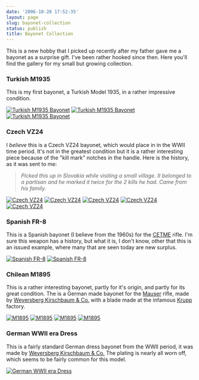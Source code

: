 ```yaml
---
date: '2006-10-28 17:52:35'
layout: page
slug: bayonet-collection
status: publish
title: Bayonet Collection
---
```


This is a new hobby that I picked up recently after my father gave me a bayonet as a surprise gift. I've been rather hooked since then. Here you'll find the gallery for my small but growing collection.


### Turkish M1935


This is my first bayonet, a Turkish Model 1935, in a rather impressive condition.

[![Turkish M1935 Bayonet](http://static.flickr.com/87/263297009_5ad8436207_t.jpg)](http://flickr.com/photos/adamcaudill/263297009/) [![Turkish M1935 Bayonet](http://static.flickr.com/85/263296020_4583f11a6d_t.jpg)](http://flickr.com/photos/adamcaudill/263296020/) [![Turkish M1935 Bayonet](http://static.flickr.com/101/263296487_6afa432133_t.jpg)](http://flickr.com/photos/adamcaudill/263296487/)


### Czech VZ24


I _believe_ this is a Czech VZ24 bayonet, which would place in in the WWII time period. It's not in the greatest condition but it is a rather interesting piece because of the "kill mark" notches in the handle. Here is the history, as it was sent to me:


> _Picked this up in Slovakia while visiting a small village. It belonged to a partisan and he marked it twice for the 2 kills he had. Came from his family._


[![Czech VZ24](http://static.flickr.com/107/275014753_abdf7b929a_t.jpg)](http://flickr.com/photos/adamcaudill/275014753/) [![Czech VZ24](http://static.flickr.com/100/275015352_abe1156070_t.jpg)](http://flickr.com/photos/adamcaudill/275015352/) [![Czech VZ24](http://static.flickr.com/118/275014140_d7ae2aba71_t.jpg)](http://flickr.com/photos/adamcaudill/275014140/) [![Czech VZ24](http://static.flickr.com/82/275014458_ec6e86223e_t.jpg)](http://flickr.com/photos/adamcaudill/275014458/) [![Czech VZ24](http://static.flickr.com/80/275015651_e59efdeeef_t.jpg)](http://flickr.com/photos/adamcaudill/275015651/)


### Spanish FR-8


This is a Spanish bayonet (I believe from the 1960s) for the [CETME](http://en.wikipedia.org/wiki/CETME) rifle. I'm sure this weapon has a history, but what it is, I don't know, other that this is an issued example, where many that are seen today are new surplus.

[![Spanish FR-8](http://static.flickr.com/85/275410642_ac38b0f6c8_t.jpg)](http://flickr.com/photos/adamcaudill/275410642/) [![Spanish FR-8](http://static.flickr.com/106/275411186_e5e504f20e_t.jpg)](http://flickr.com/photos/adamcaudill/275411186/)


### Chilean M1895


This is a rather interesting bayonet, partly for it's origin, and partly for its great condition. The is a German made bayonet for the [Mauser](http://en.wikipedia.org/wiki/Mauser) rifle, made by [Weyersberg Kirschbaum & Co.](http://www.military-swords.com/startweb.php) with a blade made at the infamous [Krupp](http://en.wikipedia.org/wiki/Krupp) factory.

[![M1895](http://static.flickr.com/106/281018298_b8ccd5c531_t.jpg)](http://flickr.com/photos/adamcaudill/281018298/) [![M1895](http://static.flickr.com/80/281017523_8166f8a3cf_t.jpg)](http://flickr.com/photos/adamcaudill/281017523/) [![M1895](http://static.flickr.com/122/281019057_c4788a15af_t.jpg)](http://flickr.com/photos/adamcaudill/281019057/) [![M1895](http://static.flickr.com/115/281017940_a2e9fd15b1_t.jpg)](http://flickr.com/photos/adamcaudill/281017940/)

### German WWII era Dress

This is a fairly standard German dress bayonet from the WWII period, it was made by [Weyersberg Kirschbaum & Co.](http://www.military-swords.com/startweb.php) The plating is nearly all worn off, which seems to be fairly common for this model.

[![German WWII era Dress](http://farm9.staticflickr.com/8440/7858241392_3e6a15bc88_t.jpg)](http://www.flickr.com/photos/adamcaudill/7858241392/) 
